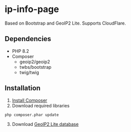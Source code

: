 # ip-info-page

Based on Bootstrap and GeoIP2 Lite. Supports CloudFlare.

## Dependencies

* PHP 8.2
* Composer
  * geoip2/geoip2
  * twbs/bootstrap
  * twig/twig

## Installation

1. [Install Composer](https://getcomposer.org/download/)
2. Download required libraries

```
php composer.phar update
```

3. Download [GeoIP2 Lite database](https://dev.maxmind.com/geoip/geolite2-free-geolocation-data)
